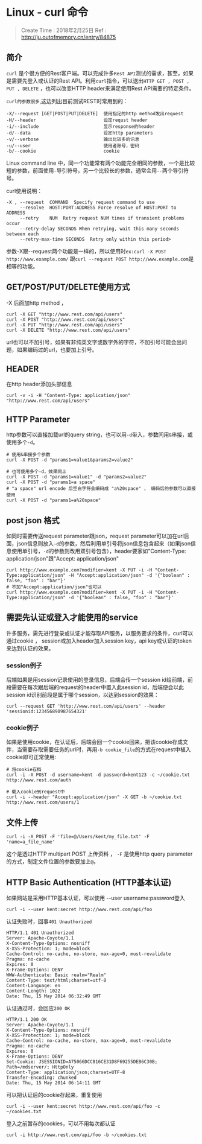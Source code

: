 
# Linux - curl 命令

> Create Time : 2018年2月25日 Ref : http://ju.outofmemory.cn/entry/84875


## 简介

`curl` 是个很方便的Rest客户端。可以完成许多`Rest API`测试的需求，甚至，如果是需要先登入或认证的Rest API。利用`curl`指令，可以送出`HTTP GET , POST , PUT , DELETE` ，也可以改变HTTP header来满足使用Rest API需要的特定条件。

`curl的参数很多`,这边列出目前测试REST时常用到的：

```shell
-X/--request [GET|POST|PUT|DELETE]  使用指定的http method发出request
-H/--header                         设定requst header
-i/--include                        显示response的header
-d/--data                           设定http parameters
-v/--verbose                        输出比较多的讯息
-u/--user                           使用者账号，密码
-b/--cookie                         cookie
```

Linux command line 中，同一个功能常有两个功能完全相同的参数，一个是比较短的参数，前面使用`-`导引符号，另一个比较长的参数，通常会用`--`两个导引符号。

curl使用说明：
```shell
-X , --request  COMMAND  Specify request command to use 
     --resolve  HOST:PORT:ADDRESS Force resolve of HOST:PORT to ADDRESS
     --retry    NUM  Retry request NUM times if transient problems occur
     --retry-delay SECONDS When retrying, wait this many seconds between each
     --retry-max-time SECONDS  Retry only within this period>
```

参数-X跟--request两个功能是一样的，所以使用时`ex:curl -X POST http://www.example.com/` 跟`curl --request POST http://www.example.com`是相等的功能。

## GET/POST/PUT/DELETE使用方式

-X 后面加http  method ， 

```shell
curl -X GET "http://www.rest.com/api/users"
curl -X POST "http://www.rest.com/api/users"
curl -X PUT "http://www.rest.com/api/users"
curl -X DELETE "http://www.rest.com/api/users"
```

url也可以不加引号，如果有非纯英文字或数字外的字符，不加引号可能会出问题，如果编码过的url，也要加上引号。

## HEADER

在http header添加头部信息
```shell
curl -v -i -H "Content-Type: application/json" "http://www.rest.com/api/users"
```

## HTTP Parameter

http参数可以直接加载url的query string，也可以用`-d`带入，参数间用`&`串接，或使用多个`-d`。

```shell
# 使用&串接多个参数
curl -X POST -d "params1=value1&params2=value2"

# 也可使用多个-d，效果同上
curl -X POST -d "params1=value1" -d "params2=value2"
curl -X POST -d "params1=a space"
# "a space" url encode 后空白字符会编码成 "a%20space" ， 编码后的参数可以直接使用
curl -X POST -d "params1=a%20space"
```

## post json 格式

如同时需要传送request parameter跟json，request parameter可以加在url后面，json信息则放入`-d`的参数，然后利用单引号将json信息包含起来（如果json信息使用单引号，`-d`的参数则改用双引号包含），header要家如"Content-Type: application/json"跟"Accept: application/json"

```shell
curl http://www.example.com?modifier=kent -X PUT -i -H "Content-Type:application/json" -H "Accept:application/json" -d '{"boolean" : false, "foo" : "bar"}'
# 不加"Accept:application/json"也可以
curl http://www.example.com?modifier=kent -X PUT -i -H "Content-Type:application/json" -d '{"boolean" : false, "foo" : "bar"}'
```

## 需要先认证或登入才能使用的service

许多服务，需先进行登录或认证才能存取API服务，以服务要求的条件，curl可以通过cookie ， session或加入header加入session key，api key或认证的token来达到认证的效果。

### session例子

后端如果是用session记录使用的登录信息，后端会传一个session id给前端，前段需要在每次跟后端的request的header中置入此session id，后端便会以此session id识别前段是属于哪个session，以达到session的效果：

```shell
curl --request GET 'http://www.rest.com/api/users' --header 'sessionid:123456890987654321'
```

### cookie例子

如果是使用cookie，在认证后，后端会回一个cookie回来，把该cookie存成文件，当需要存取需要任务的url时，再用`-b cookie_file`的方式在request中植入cookie即可正常使用:

```shell
# 将cookie存档
curl -i -X POST -d username=kent -d password=kent123 -c ~/cookie.txt http://www.rest.com/auth

# 载入cookie到request中
curl -i --header "Accept:application/json" -X GET -b ~/cookie.txt http://www.rest.com/users/1
```

## 文件上传

```shell
curl -i -X POST -F 'file=@/Users/kent/my_file.txt' -F 'name=a_file_name'
```

这个是透过HTTP multipart POST 上传资料 ， `-F` 是使用http query parameter的方式，制定文件位置的参数要加上`@`。


## HTTP Basic Authentication (HTTP基本认证)

如果网站是采用HTTP基本认证，可以使用 --user username:password登入

```shell
curl -i --user kent:secret http://www.rest.com/api/foo
```

认证失败时，回事`401 Unauthorized`

```msg
HTTP/1.1 401 Unauthorized
Server: Apache-Coyote/1.1
X-Content-Type-Options: nosniff
X-XSS-Protection: 1; mode=block
Cache-Control: no-cache, no-store, max-age=0, must-revalidate
Pragma: no-cache
Expires: 0
X-Frame-Options: DENY
WWW-Authenticate: Basic realm="Realm"
Content-Type: text/html;charset=utf-8
Content-Language: en
Content-Length: 1022
Date: Thu, 15 May 2014 06:32:49 GMT
```

认证通过时，会回应`200 OK`

```msg
HTTP/1.1 200 OK
Server: Apache-Coyote/1.1
X-Content-Type-Options: nosniff
X-XSS-Protection: 1; mode=block
Cache-Control: no-cache, no-store, max-age=0, must-revalidate
Pragma: no-cache
Expires: 0
X-Frame-Options: DENY
Set-Cookie: JSESSIONID=A75066DCC816CE31D8F69255DEB6C30B; Path=/mdserver/; HttpOnly
Content-Type: application/json;charset=UTF-8
Transfer-Encoding: chunked
Date: Thu, 15 May 2014 06:14:11 GMT
```

可以把认证后的cookie存起来，重复使用

```shell
curl -i --user kent:secret http://www.rest.com/api/foo -c ~/cookies.txt
```

登入之前暂存的cookies，可以不用每次都认证

```shell
curl -i http://www.rest.com/api/foo -b ~/cookies.txt
```

